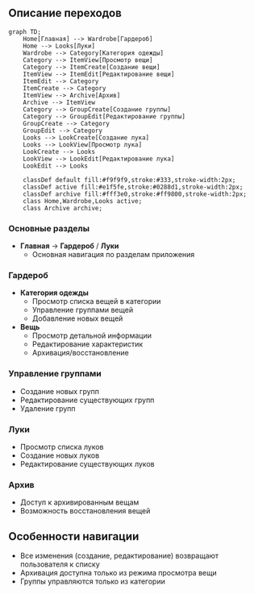 ## Описание переходов

```mermaid
graph TD;
    Home[Главная] --> Wardrobe[Гардероб]
    Home --> Looks[Луки]
    Wardrobe --> Category[Категория одежды]
    Category --> ItemView[Просмотр вещи]
    Category --> ItemCreate[Создание вещи]
    ItemView --> ItemEdit[Редактирование вещи]
    ItemEdit --> Category
    ItemCreate --> Category
    ItemView --> Archive[Архив]
    Archive --> ItemView
    Category --> GroupCreate[Создание группы]
    Category --> GroupEdit[Редактирование группы]
    GroupCreate --> Category
    GroupEdit --> Category
    Looks --> LookCreate[Создание лука]
    Looks --> LookView[Просмотр лука]
    LookCreate --> Looks
    LookView --> LookEdit[Редактирование лука]
    LookEdit --> Looks

    classDef default fill:#f9f9f9,stroke:#333,stroke-width:2px;
    classDef active fill:#e1f5fe,stroke:#0288d1,stroke-width:2px;
    classDef archive fill:#fff3e0,stroke:#ff9800,stroke-width:2px;
    class Home,Wardrobe,Looks active;
    class Archive archive;
```

### Основные разделы

- **Главная** → **Гардероб** / **Луки**
  - Основная навигация по разделам приложения

### Гардероб

- **Категория одежды**
  - Просмотр списка вещей в категории
  - Управление группами вещей
  - Добавление новых вещей
- **Вещь**
  - Просмотр детальной информации
  - Редактирование характеристик
  - Архивация/восстановление

### Управление группами

- Создание новых групп
- Редактирование существующих групп
- Удаление групп

### Луки

- Просмотр списка луков
- Создание новых луков
- Редактирование существующих луков

### Архив

- Доступ к архивированным вещам
- Возможность восстановления вещей

## Особенности навигации

- Все изменения (создание, редактирование) возвращают пользователя к списку
- Архивация доступна только из режима просмотра вещи
- Группы управляются только из категории
